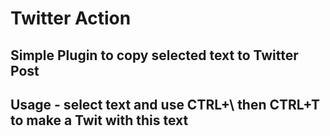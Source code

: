 # Twitter Action
## Simple Plugin to copy selected text to Twitter Post
## Usage - select text and use CTRL+\ then CTRL+T to make a Twit with this text
